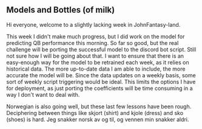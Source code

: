 ## Models and Bottles (of milk)

Hi everyone, welcome to a slightly lacking week in JohnFantasy-land.

This week I didn't make much progress, but I did work on the model for predicting QB performance this morning. So far so good, but the real challenge will be porting the successful model to the discord bot script. Still not sure how I will be going about that. I want to ensure that
there is an easy-enough way for the model to be retrained each week, as it relies on historical data. The more up-to-date data I am able to include, the more accurate the model will be. Since the data updates on a weekly basis, some sort of weekly script triggering would be ideal. This limits
the options I have for deployment, as just porting the coefficients will be time consuming in a way I don't want to deal with.

Norwegian is also going well, but these last few lessons have been rough. Deciphering between things like skjort (shirt) and kjole (dress) and sko (shoes) is hard. Jeg snakker norsk av og til, og vennen min snakker aldri.
